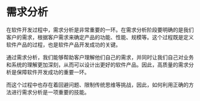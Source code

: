 # 需求分析
在软件开发过程中，需求分析是非常重要的一环。在需求分析阶段要明确的是我们客户的需求，根据客户需求来确定产品的功能、性能、规模等。这个过程既是定义软件产品的过程，也是软件产品开发成功的关键。

通过需求分析，我们能够帮助客户理解他们自己的需求，并同时让我们自己对业务和系统的理解更加深刻，从而可以设计出更好的软件产品。因此，高质量的需求分析是保障软件开发成功的重要一环。

而这个过程中也存在着回避问题、限制传统思维等挑战，因此，如何利用正确的方法进行需求分析是一项重要的技能。